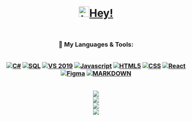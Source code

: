 <!-- 🚀Jackson Goodman's Github Profile Readme!🚀 -->
<header align = center>
<h1 <header align = center>
<a align = "center" href="https://jacksonrgoodman.github.io">
<img src="https://user-images.githubusercontent.com/1303154/88677602-1635ba80-d120-11ea-84d8-d263ba5fc3c0.gif" width="28px" alt="hi">Hey!<!--<img src="https://readme-typing-svg.herokuapp.com?size=60&center=true&vCenter=true&width=150&height=55&lines=Hey!" alt="Hey!" />--></a>
<br/>
 <!-- Title
My name is Jackson!<br/>My Job Is To Learn, Help & Code!<br/> Nashville🎸/ TN❤<br/>
-->
<!-- Learning Skills
🌱 I’m currently learning: <a href= "https://nashvillesoftwareschool.com/programs/full-time-bootcamps/"><em>Back-End Web Development</em></a> @ <br/><a href="https://nashvillesoftwareschool.com/">
<img src = "https://img.shields.io/badge/NASHVILLE_SOFTWARE_SCHOOL%20-ef5236?&style=for-the-badge&logo=circle&logoColor=white" width=600/></a>
-->
<!-- Big Linktree Button
<br/>
Check Out My
<a href="https://www.linktr.ee/jacksonrgoodman">
<br/>
<img src = "https://img.shields.io/badge/LINKTR.EE/%20-darkgreen?&style=for-the-badge&logo=linktree&logoColor=white" width=450/>
</a>
-->
<!-- Generic Social Buttons
<p align="center">
<a href="https://www.linkedin.com/in/jacksonrgoodman/"><img align= "center" src="https://img.shields.io/badge/-Linked%20In-0e76a8?style=flat&labelColor=0e76a8&logo=linkedin&logoColor=white" /></a>
<a href="mailto:jacksonrgoodman@gmail.com"><img align= "center" src="https://img.shields.io/badge/-jacksonrgoodman@gmail.com-c0392b?style=flat&labelColor=c0392b&logo=gmail&logoColor=white" /></a> 
<a href="https://dev.to/jacksonrgoodman/"><img align= "center" src="https://img.shields.io/badge/-DEV.TO%20%20-%23323330.svg?style=flat&logo=dev-dot-to&logoColor=white" /></a>
-->
</h1>
</header>
<main>
<h3 style="..." align="center">
 🔭 My Languages & Tools:
<br/><br/>
<p align="center">
 <!-- C# -->
<a href="https://www.guru99.com/c-sharp-tutorial.html">
<img src="https://img.shields.io/badge/c%23-006400.svg?style=for-the-badge&logo=c-sharp&logoColor=white" alt="C#" /></a>
 <!-- SQL -->
<a href="https://www.codecademy.com/catalog/language/sql">
<img src="https://img.shields.io/badge/SQL-CC2927?style=for-the-badge&logo=microsoft-sql-server&logoColor=white" alt="SQL" /></a>
 <!-- Visual Studio -->
<a href="https://www.youtube.com/watch?v=KMU0tzLwhbE&ab_channel=1doony4u">
<img src="https://img.shields.io/badge/VisualStudio-5C2D91.svg?style=for-the-badge&logo=visual-studio&logoColor=white" alt="VS 2019"/></a>

 <!-- .NET 
<a href="https://dotnet.microsoft.com/learn/dotnet/what-is-dotnet-framework">
<img src="https://img.shields.io/badge/.NET-5C2D91?style=for-the-badge&logo=dot-net&logoColor=white" alt=".NET" /></a> -->
 <!-- JS -->
<a href="https://www.codecademy.com/catalog/language/javascript">
<img src="https://img.shields.io/badge/javascript%20-%23323330.svg?&style=for-the-badge&logo=javascript&logoColor=%23F7DF1E" alt="Javascript" /></a>
<!-- HTML5 -->
<a href="https://www.codecademy.com/learn/learn-html">
<img src="https://img.shields.io/badge/html5%20-%23E34F26.svg?&style=for-the-badge&logo=html5&logoColor=white" alt="HTML5"/></a>
<!-- CSS -->
<a href="https://www.codecademy.com/learn/learn-css">
<img src="https://img.shields.io/badge/css3%20-%231572B6.svg?&style=for-the-badge&logo=css3&logoColor=white" alt="CSS"/></a>
<!-- Node.js
<a href="https://nodejs.org/en/about/">
<img src="https://img.shields.io/badge/node.js%20-%2343853D.svg?&style=for-the-badge&logo=node-dot-js&logoColor=white" alt="NODE.JS"/></a>
-->
<!-- React -->
<a href="https://reactjs.org/docs/hello-world.html">
<img src="https://img.shields.io/badge/React-20232A?style=for-the-badge&logo=react&logoColor=61DAFB" alt="React" /></a>
<!-- Figma -->
<a href = "https://www.toptal.com/designers/ui/figma-design-tool">
<img src="https://img.shields.io/badge/Figma-FFFF00?style=for-the-badge&logo=figma&logoColor=black" alt="Figma" /></a>
<!-- Git 
<a href="https://github.com/%CF%80">
<img src="https://img.shields.io/badge/git%20-%23F05033.svg?&style=for-the-badge&logo=git&logoColor=white" alt="Git" /></a> -->
<!-- Markdown -->
<a href= "https://warpedvisions.org/projects/markdown-cheat-sheet/">
<img src="https://img.shields.io/badge/markdown-%23000000.svg?style=for-the-badge&logo=markdown&logoColor=white" alt= "MARKDOWN"></a>
<br/><br/>
<!-- COMPUTER STUFF
 🖥 What I'm Running:
<br/>
<a href="https://www.youtube.com/watch?v=YhusJgJw6LA&ab_channel=AldoComputersAldoComputers">
<img src="https://img.shields.io/badge/Windows-0078D6?style=for-the-badge&logo=windows&logoColor=white" alt = "WINDOWS"/></a> 
<a href="https://ark.intel.com/content/www/us/en/ark/products/186605/intel-core-i9-9900k-processor-16m-cache-up-to-5-00-ghz.html">
<img src="https://img.shields.io/badge/-i9_9900k-0071C5?style=for-the-badge&logo=intel&logoColor=white" alt = "INTEL"/></a> 
<a href="https://www.youtube.com/watch?v=1NCdGIOFwJE">
<img src="https://img.shields.io/badge/GTX_-1660_SUPER-76B900?style=for-the-badge&logo=nvidia&logoColor=white" alt = "NVIDIA"/></a>
<a href="https://www.youtube.com/watch?v=nujuAnZ9K50&ab_channel=TechnologyMoveTechnologyMove">
<img src="https://img.shields.io/badge/-Vengeance_PRO_32GB_DDR4-E9E600?style=for-the-badge&logo=corsair&logoColor=black" alt = "RAM"/></a>
<a href="https://www.youtube.com/watch?v=pS06kZqmjz8&ab_channel=Kathleen%27sProductReviews">
<img src="https://img.shields.io/badge/ROG-MAXIMUS_XI_HERO-A81D33?style=for-the-badge&logo=asus&logoColor=white" alt = "MOTHERBOARD"/></a>
<a href="https://www.seagate.com/www-content/datasheets/pdfs/3-5-barracudaDS1900-14-2007US-en_US.pdf">
<img src="https://img.shields.io/badge/2X-BARRACUDA_2TB-darkgreen?style=for-the-badge&logo=seagate&logoColor=white" alt = "MEMORY"/></a>
<a href="https://www.lambda1vr.com/">
<img src="https://img.shields.io/badge/-QUEST_1-purple?style=for-the-badge&logo=oculus&logoColor=white" alt = "MEMORY"/></a>
<br/><br/>
-->
<!-- Fun Stuff
 💬 Ask Me About: 
<br/>
<a href="https://www.makeuseof.com/tag/switch-photoshop-gimp/">
<img src="https://img.shields.io/badge/adobe%20photoshop%20-%2331A8FF.svg?&style=for-the-badge&logo=adobe%20photoshop&logoColor=white"alt="PHOTOSHOP" /></a>
<a href="https://www.gimp.org/tutorials/Automate_Editing_in_GIMP/">
<img src="https://img.shields.io/badge/gimp-5C5543?style=for-the-badge&logo=gimp&logoColor=white" alt="GIMP" /></a>
<a href="https://tilldaling.medium.com/four-reasons-to-switch-from-premiere-pro-to-davinci-resolve-6d970823770c">
<img src="https://img.shields.io/badge/adobe%20premiere%20Pro-%23663399.svg?&style=for-the-badge&logo=adobe%20premiere%20pro&logoColor=white" alt="PREMIERE" /></a>
<a href="https://datasheets.raspberrypi.org/cm4/cm4-datasheet.pdf">
<img src="https://img.shields.io/badge/RASPBERRY%20PI-C51A4A.svg?&style=for-the-badge&logo=raspberry%20pi&logoColor=white" alt = "RESPBERRY PI" /><br/></a>
<a href="http://buildbot.libretro.com/nightly/">
<img src="https://img.shields.io/badge/-RetroArch-000000?style=for-the-badge&logo=retroarch&logoColor=white" alt = "RETROPIE" /></a>
<a href="https://wiki.debian.org/RaspberryPiImages">
<img src="https://img.shields.io/badge/Debian-A81D33?style=for-the-badge&logo=debian&logoColor=white" alt = "DEBIAN" /></a>
<a href="https://docs.unity3d.com/Manual/VROverview.html">
<img src="https://img.shields.io/badge/Unity-100000?style=for-the-badge&logo=unity&logoColor=white" alt = "UNITY" /></a>
<a href="https://brave.com/features/">
<img src="https://img.shields.io/badge/Brave-FF1B2D?style=for-the-badge&logo=Brave&logoColor=white" alt = "BRAVE" /></a>
<!-- Steam
<a href="https://steamcommunity.com/id/spiderzumbie/">
<img src="https://img.shields.io/badge/steam-000000?style=for-the-badge&logo=Steam&logoColor=white" alt = "STEAM" /></a> -->
<!-- Battle.Net
<a href="mailto:jacksonrgoodman@gmail.com">
<img src="https://img.shields.io/badge/battle.net-darkblue?style=for-the-badge&logo=battle-dot-net&logoColor=white" alt = "BATTLE.NET" /></a> 
<a href="https://www.youtube.com/watch?v=42HKCFf5Lf4&ab_channel=GDQuest">
<img alt="Godot Engine" src="https://img.shields.io/badge/GODOT-%23FFFFFF.svg?style=for-the-badge&logo=godot-engine"/></a>
</h3>
-->
</main>
<footer align= "center">
<!-- Github Stats -->
<div align= "center">
<a href = "https://github.com/anuraghazra/github-readme-stats">
<img align= "center" src="https://github-readme-stats-sandy-five.vercel.app/api?username=jacksonrgoodman&theme=blue-green&hide=issues,contribs&show_icons=true&custom_title=Jackson's Github Stats&" />
</a>
<!-- Github Trophy -->
<br/>
<a href="https://github.com/anuraghazra/github-readme-stats"><img align= "center" src="https://github-readme-stats-sandy-five.vercel.app/api/wakatime?username=jacksonrgoodman&theme=blue-green&custom_title=Time Spent Coding(Weekly)& alt = "wakatime"/>
</a>
<!-- Github Trophy -->
<br/>
<a href = "https://github.com/ryo-ma/github-profile-trophy">	
<img align= "center" src="https://github-profile-trophy.vercel.app/?username=jacksonrgoodman&row=1&column=4&theme=radical" />
</a>
<!-- Github Stats -->
<br/>
<a href = "https://github.com/anuraghazra/github-readme-stats">
<img align= "center" src="https://github-readme-stats-sandy-five.vercel.app/api/top-langs/?username=jacksonrgoodman&theme=blue-green&exclude_repo=PoKi-Practice,jacksonrgoodman.github.io&layout=compact" />
</a>
</div>
</footer>
<!-- README Joke
<div>
<p align = "center">
<br/>
<p align="center">
<a href= "https://github.com/ABSphreak/readme-jokes"><img src="https://readme-jokes.vercel.app/api" alt="Jokes Card" theme= "random" /></a>
</div>
-->
